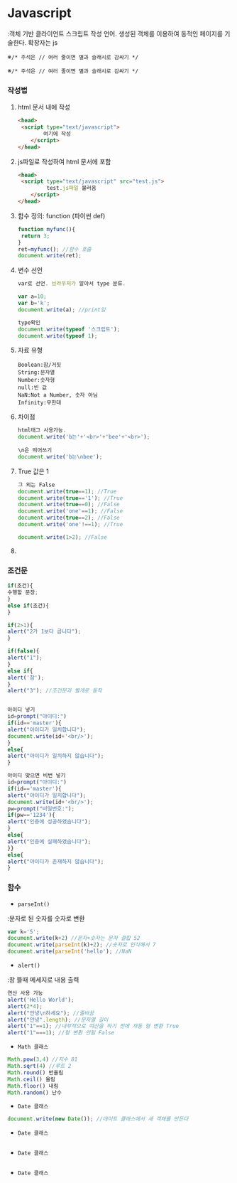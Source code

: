 # Javascript

:객체 기반 클라이언트 스크립트 작성 언어. 생성된 객체를 이용하여 동적인 페이지를 기술한다. 확장자는 js

※`/* 주석은 // 여러 줄이면 별과 슬래시로 감싸기 */`

※`/* 주석은 // 여러 줄이면 별과 슬래시로 감싸기 */`



### 작성법

1. html 문서 내에 작성

   ```html
   <head>
   	<script type="text/javascript">
           여기에 작성
       </script>
   </head>
   ```

2. js파일로 작성하여 html 문서에 포함

   ```html
   <head>
   	<script type="text/javascript" src="test.js">
         	test.js파일 불러옴
       </script>
   </head>
   ```

3. 함수 정의: function (파이썬 def)

   ```javascript
   function myfunc(){
   	return 3;
   }
   ret=myfunc(); //함수 호출
   document.write(ret);
   ```

4. 변수 선언

   ```javascript
   var로 선언. 브라우저가 알아서 type 분류.
   
   var a=10;
   var b='k';
   document.write(a); //print임
   
   type확인
   document.write(typeof '스크립트');
   document.write(typeof 1);
   ```

5. 자료 유형

   ```
   Boolean:참/거짓
   String:문자열
   Number:숫자형
   null:빈 값
   NaN:Not a Number, 숫자 아님
   Infinity:무한대
   ```

6. 차이점

   ```javascript
   html태그 사용가능.
   document.write('b는'+'<br>'+'bee'+'<br>');
           
   \n은 띄어쓰기
   document.write('b는\nbee');
   ```

7. True 값은 1

   ```javascript
   그 외는 False
   document.write(true==1); //True
   document.write(true=='1'); //True
   document.write(true==0); //False
   document.write('one'==1); //False
   document.write(true==2); //False
   document.write('one'!==1); //True
   
   document.write(1>2); //False
   ```

8.  



### 조건문

```javascript
if(조건){
수행할 문장;
}
else if(조건){
}
```

```javascript
if(2>1){
alert("2가 1보다 큽니다");
}

if(false){
alert("1");
}
else if{
alert('참');    
}
alert("3"); //조건문과 별개로 동작


아이디 넣기
id=prompt("아이디:")
if(id=='master'){
alert("아이디가 일치합니다");
document.write(id+'<br/>');
}
else{
alert("아이디가 일치하지 않습니다");
}

아이디 맞으면 비번 넣기
id=prompt("아이디:")
if(id=='master'){
alert("아이디가 일치합니다");
document.write(id+'<br/>');
pw=prompt("비밀번호:");
if(pw=='1234'){
alert("인증에 성공하였습니다");
}
else{
alert("인증에 실패하였습니다");
}}
else{
alert("아이디가 존재하지 않습니다");
}
```





### 함수

* `parseInt()`

:문자로 된 숫자를 숫자로 변환

```javascript
var k='5';
document.write(k+2) //문자+숫자는 문자 결합 52
document.write(parseInt(k)+2); //숫자로 인식해서 7
document.write(parseInt('hello'); //NaN
```

* `alert()`

:창 뜰때 메세지로 내용 출력

```javascript
연산 사용 가능
alert('Hello World');
alert(2*4);
alert("안녕\n하세요"); //줄바꿈
alert("안녕".length); //문자열 길이
alert("1"==1); //내부적으로 여산을 하기 전에 자동 형 변환 True
alert("1"===1); //형 변환 안됨 False
```

* `Math 클래스`

```javascript
Math.pow(3,4) //지수 81
Math.sqrt(4) //루트 2
Math.round() 반올림
Math.ceil() 올림
Math.floor() 내림
Math.random() 난수
```

* `Date 클래스`

```javascript
document.write(new Date()); //데이트 클래스에서 새 객체를 만든다


```

* `Date 클래스`

```javascript

```

* `Date 클래스`

```javascript

```

* `Date 클래스`

```javascript

```


